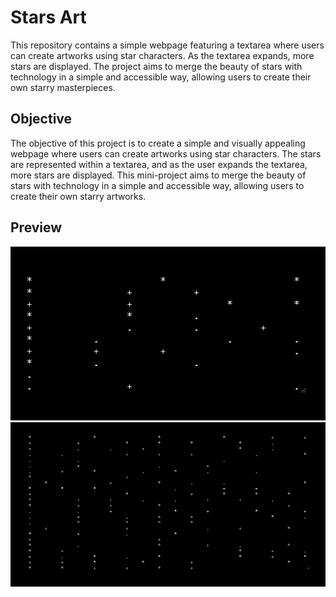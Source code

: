 # Stars Art

This repository contains a simple webpage featuring a textarea where users can create artworks using star characters. As the textarea expands, more stars are displayed. The project aims to merge the beauty of stars with technology in a simple and accessible way, allowing users to create their own starry masterpieces.

## Objective

The objective of this project is to create a simple and visually appealing webpage where users can create artworks using star characters. The stars are represented within a textarea, and as the user expands the textarea, more stars are displayed. This mini-project aims to merge the beauty of stars with technology in a simple and accessible way, allowing users to create their own starry artworks.

## Preview

![Preview 1](/img/example1.png)
![Preview 2](/img/example2.png)

